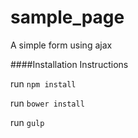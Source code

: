 sample_page
===========

A simple form using ajax


####Installation Instructions

run `npm install`

run `bower install`

run `gulp`
